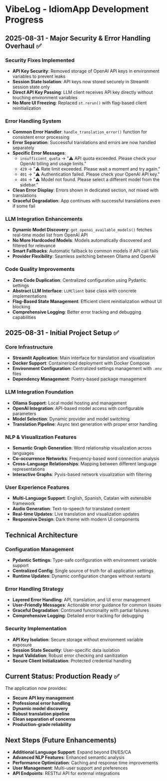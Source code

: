 # VibeLog - IdiomApp Development Progress

## 2025-08-31 - Major Security & Error Handling Overhaul ✅

### **Security Fixes Implemented**
- **API Key Security**: Removed storage of OpenAI API keys in environment variables to prevent leaks
- **Session State Isolation**: API keys now stored securely in Streamlit session state only
- **Direct API Key Passing**: LLM client receives API key directly without touching environment variables
- **No More UI Freezing**: Replaced `st.rerun()` with flag-based client reinitialization

### **Error Handling System**
- **Common Error Handler**: `handle_translation_error()` function for consistent error processing
- **Error Separation**: Successful translations and errors are now handled separately
- **Specific Error Messages**: 
  - `insufficient_quota` → "⚠️ API quota exceeded. Please check your OpenAI billing and usage limits."
  - `429` → "⚠️ Rate limit exceeded. Please wait a moment and try again."
  - `401` → "⚠️ Authentication failed. Please check your OpenAI API key."
  - `404` → "⚠️ Model not found. Please select a different model from the sidebar."
- **Clean Error Display**: Errors shown in dedicated section, not mixed with translations
- **Graceful Degradation**: App continues with successful translations even if some fail

### **LLM Integration Enhancements**
- **Dynamic Model Discovery**: `get_openai_available_models()` fetches real-time model list from OpenAI API
- **No More Hardcoded Models**: Models automatically discovered and filtered for relevance
- **Smart Fallbacks**: Automatic fallback to common models if API call fails
- **Provider Flexibility**: Seamless switching between Ollama and OpenAI

### **Code Quality Improvements**
- **Zero Code Duplication**: Centralized configuration using Pydantic settings
- **Abstract LLM Interface**: `LLMClient` base class with concrete implementations
- **Flag-Based State Management**: Efficient client reinitialization without UI blocking
- **Comprehensive Logging**: Better error tracking and debugging capabilities

## 2025-08-31 - Initial Project Setup ✅

### **Core Infrastructure**
- **Streamlit Application**: Main interface for translation and visualization
- **Docker Support**: Containerized deployment with Docker Compose
- **Environment Configuration**: Centralized settings management with `.env` files
- **Dependency Management**: Poetry-based package management

### **LLM Integration Foundation**
- **Ollama Support**: Local model hosting and management
- **OpenAI Integration**: API-based model access with configurable parameters
- **Model Selection**: Dynamic provider and model switching
- **Translation Pipeline**: Async text generation with proper error handling

### **NLP & Visualization Features**
- **Semantic Graph Generation**: Word relationship visualization across languages
- **Co-occurrence Networks**: Frequency-based word connection analysis
- **Cross-Language Relationships**: Mapping between different language representations
- **Interactive Graphs**: Pyvis-based network visualization with filtering

### **User Experience Features**
- **Multi-Language Support**: English, Spanish, Catalan with extensible framework
- **Audio Generation**: Text-to-speech for translated content
- **Real-time Updates**: Live translation and visualization updates
- **Responsive Design**: Dark theme with modern UI components

## Technical Architecture

### **Configuration Management**
- **Pydantic Settings**: Type-safe configuration with environment variable support
- **Centralized Config**: Single source of truth for all application settings
- **Runtime Updates**: Dynamic configuration changes without restarts

### **Error Handling Strategy**
- **Layered Error Handling**: API, translation, and UI error management
- **User-Friendly Messages**: Actionable error guidance for common issues
- **Graceful Degradation**: Continued functionality with partial failures
- **Comprehensive Logging**: Detailed error tracking for debugging

### **Security Implementation**
- **API Key Isolation**: Secure storage without environment variable exposure
- **Session State Security**: User-specific data isolation
- **Input Validation**: Robust error checking and sanitization
- **Secure Client Initialization**: Protected credential handling

## Current Status: Production Ready ✅

The application now provides:
- **Secure API key management**
- **Professional error handling**
- **Dynamic model discovery**
- **Robust translation pipeline**
- **Clean separation of concerns**
- **Production-grade reliability**

## Next Steps (Future Enhancements)
- **Additional Language Support**: Expand beyond EN/ES/CA
- **Advanced NLP Features**: Enhanced semantic analysis
- **Performance Optimization**: Caching and response time improvements
- **User Management**: Multi-user support and preferences
- **API Endpoints**: RESTful API for external integrations
